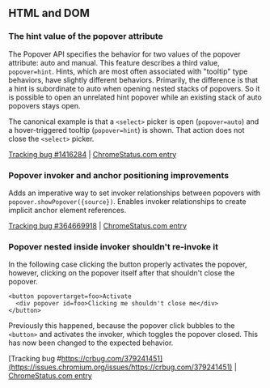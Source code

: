 ## HTML and DOM

### The hint value of the popover attribute

The Popover API specifies the behavior for two values of the popover attribute: auto and manual. This feature describes a third value, `popover=hint`. Hints, which are most often associated with "tooltip" type behaviors, have slightly different behaviors. Primarily, the difference is that a hint is subordinate to auto when opening nested stacks of popovers. So it is possible to open an unrelated hint popover while an existing stack of auto popovers stays open.

The canonical example is that a `<select>` picker is open (`popover=auto`) and a hover-triggered tooltip (`popover=hint`) is shown. That action does not close the `<select>` picker.

[Tracking bug #1416284](https://issues.chromium.org/issues/1416284) | [ChromeStatus.com entry](https://chromestatus.com/feature/5073251081912320)

### Popover invoker and anchor positioning improvements

Adds an imperative way to set invoker relationships between popovers with `popover.showPopover({source})`. Enables invoker relationships to create implicit anchor element references.

[Tracking bug #364669918](https://issues.chromium.org/issues/364669918) | [ChromeStatus.com entry](https://chromestatus.com/feature/5120638407409664)

### Popover nested inside invoker shouldn't re-invoke it

In the following case clicking the button properly activates the popover, however, clicking on the popover itself after that shouldn't close the popover.
    
    
    <button popovertarget=foo>Activate
      <div popover id=foo>Clicking me shouldn't close me</div>
    </button>
    

Previously this happened, because the popover click bubbles to the `<button>` and activates the invoker, which toggles the popover closed. This has now been changed to the expected behavior.

[Tracking bug #https://crbug.com/379241451](https://issues.chromium.org/issues/https://crbug.com/379241451) | [ChromeStatus.com entry](https://chromestatus.com/feature/4821788884992000)
